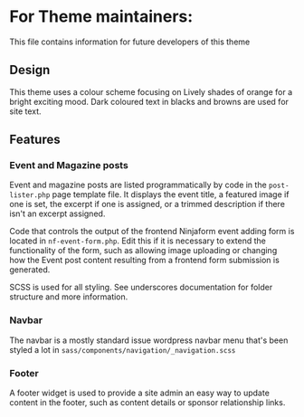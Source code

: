 # For Theme maintainers:

This file contains information for future developers of this theme

## Design

This theme uses a colour scheme focusing on Lively shades of orange for a bright exciting mood. Dark coloured text in
blacks and browns are used for site text.

## Features

### Event and Magazine posts

Event and magazine posts are listed programmatically by code in the `post-lister.php` page template file. It displays
the event
title, a featured image if one is set, the excerpt if one is assigned, or a trimmed description if there isn't an
excerpt assigned.

Code that controls the output of the frontend Ninjaform event adding form is located in `nf-event-form.php`. Edit this
if it
is necessary to extend the functionality of the form, such as allowing image uploading or changing how the Event post
content resulting from a frontend form submission is generated.

SCSS is used for all styling. See underscores documentation for folder structure and more information.

### Navbar

The navbar is a mostly standard issue wordpress navbar menu that's been styled a lot
in `sass/components/navigation/_navigation.scss`

### Footer

A footer widget is used to provide a site admin an easy way to update content in the footer, such as content details or
sponsor relationship links.  


